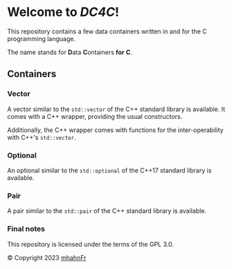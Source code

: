 # Welcome to _DC4C_!
This repository contains a few data containers written in and for the C programming language.

The name stands for **D**ata **C**ontainers **for** **C**.

## Containers
### Vector
A vector similar to the `std::vector` of the C++ standard library is available. It comes with a
C++ wrapper, providing the usual constructors.

Additionally, the C++ wrapper comes with functions for the inter-operability with C++'s `std::vector`.

### Optional
An optional similar to the `std::optional` of the C++17 standard library is available.

### Pair
A pair similar to the `std::pair` of the C++ standard library is available.

### Final notes
This repository is licensed under the terms of the GPL 3.0.

© Copyright 2023 [mhahnFr][1]

[1]: https://github.com/mhahnFr
